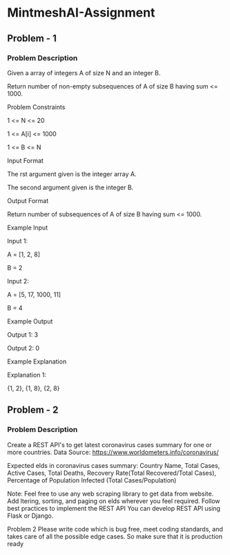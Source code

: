 # MintmeshAI-Assignment
## Problem - 1
### Problem Description
Given a array of integers A of size N and an integer B.

Return number of non-empty subsequences of A of size B having sum <= 1000.

Problem Constraints

1 <= N <= 20

1 <= A[i] <= 1000

1 <= B <= N


Input Format

The rst argument given is the integer array A.

The second argument given is the integer B.

Output Format

Return number of subsequences of A of size B having sum <= 1000.

Example Input

Input 1:

A = [1, 2, 8]

B = 2

Input 2:

A = [5, 17, 1000, 11]

B = 4

Example Output

Output 1: 3

Output 2: 0

Example Explanation

Explanation 1:

{1, 2}, {1, 8}, {2, 8}

## Problem - 2
### Problem Description
Create a REST API's to get latest coronavirus cases summary for one or more countries.
Data Source: https://www.worldometers.info/coronavirus/

Expected elds in coronavirus cases summary: Country Name, Total Cases, Active Cases, Total
Deaths, Recovery Rate(Total Recovered/Total Cases), Percentage of Population Infected (Total
Cases/Population)

Note:
Feel free to use any web scraping library to get data from website.
Add ltering, sorting, and paging on elds wherever you feel required.
Follow best practices to implement the REST API
You can develop REST API using Flask or Django.

Problem 2
Please write code which is bug free, meet coding standards, and takes care of all the possible edge
cases. So make sure that it is production ready
